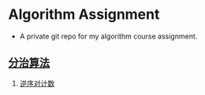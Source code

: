 # Algorithm Assignment

- A private git repo for my algorithm course assignment.

## [分治算法](https://github.com/larryyan/Algorithm-Assignment/tree/main/Divide%26Conquer)
1. [逆序对计数](https://github.com/larryyan/Algorithm-Assignment/blob/main/Divide%26Conquer/inversion.cpp)
